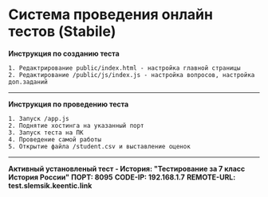 # Система проведения онлайн тестов (Stabile)

**Инструкция по созданию теста**

`1. Редактрирование public/index.html - настройка главной страницы`<br>
`2. Редактирование /public/js/index.js - настройка вопросов, настройка доп.заданий`
<hr>

**Инструкция по проведению теста**

`1. Запуск /app.js`<br>
`2. Поднятие хостинга на указанный порт`<br>
`3. Запуск теста на ПК`<br>
`4. Проведение самой работы`<br>
`5. Открытие файла /student.csv и выставление оценок`<br>

<hr>

**Активный установленый тест - История: "Тестирование за 7 класс История России"**
**ПОРТ: 8095**
**CODE-IP: 192.168.1.7**
**REMOTE-URL: test.slemsik.keentic.link**


